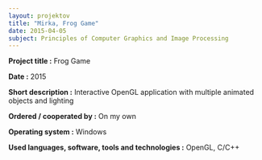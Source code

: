 ```yaml
---
layout: projektov
title: "Mirka, Frog Game"
date: 2015-04-05
subject: Principles of Computer Graphics and Image Processing 
---
```


**Project title	:**	Frog Game

**Date	:**	2015

**Short description	:**	Interactive OpenGL application with multiple animated objects and lighting

**Ordered / cooperated by	:**	On my own

**Operating system	:**	Windows

**Used languages, software, tools and technologies	:**	OpenGL, C/C++
